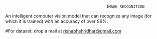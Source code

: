                                                  IMAGE RECOGNITION

An intelligent computer vision model that can recognize any image (for which it is trained) with an accuracy of over 96%.

#For dataset, drop a mail at rishabhshridhar@gmail.com
